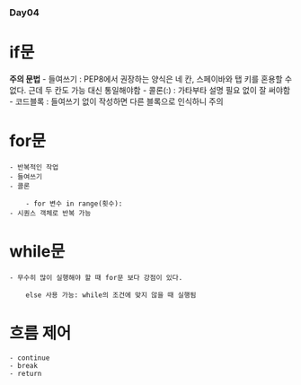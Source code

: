 ### Day04

# if문
**주의 문법**
    - 들여쓰기 : PEP8에서 권장하는 양식은 네 칸, 스페이바와 탭 키를 혼용할 수 없다. 근데 두 칸도 가능 대신 통일해야함
    - 콜론(:) : 가타부타 설명 필요 없이 잘 써야함
    - 코드블록 : 들여쓰기 없이 작성하면 다른 블록으로 인식하니 주의

# for문
    - 반복적인 작업
    - 들여쓰기
    - 콜론

        - for 변수 in range(횟수):
    - 시퀀스 객체로 반복 가능 

# while문
    - 무수히 많이 실행해야 할 때 for문 보다 강점이 있다.

        else 사용 가능: while의 조건에 맞지 않을 때 실행됨

# 흐름 제어
    - continue
    - break
    - return